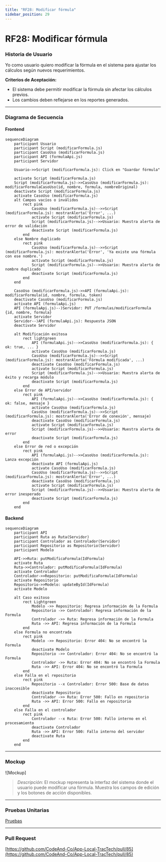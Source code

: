 ```yaml
---
title: "RF28: Modificar fórmula"
sidebar_position: 29
---
```


# RF28: Modificar fórmula


### Historia de Usuario

Yo como usuario quiero modificar la fórmula en el sistema para ajustar los cálculos según nuevos requerimientos.

  **Criterios de Aceptación:**
  - El sistema debe permitir modificar la fórmula sin afectar los cálculos previos.
  - Los cambios deben reflejarse en los reportes generados.

---

### Diagrama de Secuencia

#### Frontend

```mermaid
sequenceDiagram
    participant Usuario
    participant Script (modificarFormula.js)
    participant CasoUso (modificarFormula.js)
    participant API (formulaApi.js)
    participant Servidor

    Usuario->>Script (modificarFormula.js): Click en "Guardar fórmula"
    
    activate Script (modificarFormula.js)
    Script (modificarFormula.js)->>CasoUso (modificarFormula.js): modificarFormulaCasoUso(id, nombre, formula, nombreOriginal)
    deactivate Script (modificarFormula.js)
    activate CasoUso (modificarFormula.js) 
    alt Campos vacíos o inválidos
        rect pink
            CasoUso (modificarFormula.js)-->>Script (modificarFormula.js): mostrarAlerta('Error', ...)
            activate Script (modificarFormula.js)
            Script (modificarFormula.js)-->>Usuario: Muestra alerta de error de validación
            deactivate Script (modificarFormula.js)
        end
    else Nombre duplicado
        rect pink
            CasoUso (modificarFormula.js)-->>Script (modificarFormula.js): mostrarAlerta('Error', 'Ya existe una fórmula con ese nombre.')
            activate Script (modificarFormula.js)
            Script (modificarFormula.js)-->>Usuario: Muestra alerta de nombre duplicado
            deactivate Script (modificarFormula.js)
        end
    end

    CasoUso (modificarFormula.js)->>API (formulaApi.js): modificarFormula(id, nombre, formula, token)
    deactivate CasoUso (modificarFormula.js)
    activate API (formulaApi.js)
    API (formulaApi.js)--)Servidor: PUT /formulas/modificarFormula {id, nombre, formula}
    activate Servidor
    Servidor--)API (formulaApi.js): Respuesta JSON
    deactivate Servidor

    alt Modificación exitosa
        rect lightgreen
            API (formulaApi.js)-->>CasoUso (modificarFormula.js): { ok: true, ... }
            activate CasoUso (modificarFormula.js)
            CasoUso (modificarFormula.js)-->>Script (modificarFormula.js): mostrarAlerta('Fórmula modificada', ...)
            deactivate CasoUso (modificarFormula.js)
            activate Script (modificarFormula.js)
            Script (modificarFormula.js)-->>Usuario: Muestra alerta de éxito y recarga módulo
            deactivate Script (modificarFormula.js)
        end
    else Error de API/servidor
        rect pink
            API (formulaApi.js)-->>CasoUso (modificarFormula.js): { ok: false, mensaje }
            activate CasoUso (modificarFormula.js)
            CasoUso (modificarFormula.js)-->>Script (modificarFormula.js): mostrarAlerta('Error de conexión', mensaje)
            deactivate CasoUso (modificarFormula.js)
            activate Script (modificarFormula.js)
            Script (modificarFormula.js)-->>Usuario: Muestra alerta de error
            deactivate Script (modificarFormula.js)
        end
    else Error de red o excepción
        rect pink
            API (formulaApi.js)-->>CasoUso (modificarFormula.js): Lanza excepción
            deactivate API (formulaApi.js)
            activate CasoUso (modificarFormula.js)
            CasoUso (modificarFormula.js)-->>Script (modificarFormula.js): mostrarAlerta('Error', ...)
            deactivate CasoUso (modificarFormula.js)
            activate Script (modificarFormula.js)
            Script (modificarFormula.js)-->>Usuario: Muestra alerta de error inesperado
            deactivate Script (modificarFormula.js)
        end
    end
```

#### Backend

```mermaid
sequenceDiagram
    participant API
    participant Ruta as Ruta(Servidor)
    participant Controlador as Controlador(Servidor)
    participant Repositorio as Repositorio(Servidor)
    participant Modelo

    API->>Ruta: putModificaFormula(IdFormula)
    activate Ruta
    Ruta->>Controlador: putModificaFormula(IdFormula)
    activate Controlador
    Controlador->>Repositorio: putModificaFormula(IdFormula)
    activate Repositorio
    Repositorio->>Modelo: updateById(IdFormula)
    activate Modelo

    alt Caso exitoso
        rect Lightgreen
            Modelo ->> Repositorio: Regresa información de la Formula
            Repositorio ->> Controlador: Regresa información de la Formula
            Controlador ->> Ruta: Regresa información de la Formula
            Ruta ->> API: Regresa información de la Formula
        end
    else Formula no encontrada
        rect pink
            Modelo ->> Repositorio: Error 404: No se encontró la Formula
            deactivate Modelo
            Repositorio ->> Controlador: Error 404: No se encontró la Formula
            Controlador ->> Ruta: Error 404: No se encontró la Formula
            Ruta ->> API: Error 404: No se encontró la Formula
        end
    else Falla en el repositorio
        rect pink
            Repositorio --x Controlador: Error 500: Base de datos inaccesible
            deactivate Repositorio
            Controlador ->> Ruta: Error 500: Fallo en repositorio
            Ruta ->> API: Error 500: Fallo en repositorio
        end 
    else Falla en el controlador
        rect pink
            Controlador --x Ruta: Error 500: Fallo interno en el procesamiento
            deactivate Controlador
            Ruta ->> API: Error 500: Fallo interno del servidor
            deactivate Ruta
        end
    end
```

---

### Mockup

![Mockup]

> *Descripción*: El mockup representa la interfaz del sistema donde el usuario puede modificar una fórmula. Muestra los campos de edición y los botones de acción disponibles.

---

### Pruebas Unitarias

[Pruebas](https://docs.google.com/spreadsheets/d/1W-JW32dTsfI22-Yl5LydMhiu-oXHH_xo3hWvK6FHeLw/edit?gid=1593713986#gid=1593713986)

---

### Pull Request
[https://github.com/CodeAnd-Co/App-Local-TracTech/pull/85](https://github.com/CodeAnd-Co/App-Local-TracTech/pull/85)
